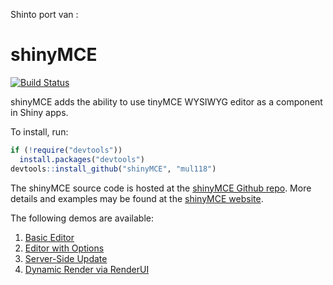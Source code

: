 
Shinto port van :

# shinyMCE

[![Build Status](https://travis-ci.org/mul118/shinyMCE.svg?branch=master)](https://travis-ci.org/mul118/shinyMCE)

shinyMCE adds the ability to use tinyMCE WYSIWYG editor as a component
    in Shiny apps.

To install, run:

```r
if (!require("devtools"))
  install.packages("devtools")
devtools::install_github("shinyMCE", "mul118")
```

The shinyMCE source code is hosted at the [shinyMCE Github repo](https://github.com/mul118/shinyMCE).  More details and examples may be found at the [shinyMCE website](http://mul118.github.io/shinyMCE/).

The following demos are available:

1. [Basic Editor](https://iheart.shinyapps.io/shinyMCE-01-basic/)
2. [Editor with Options](https://iheart.shinyapps.io/shinyMCE-02-options/)
3. [Server-Side Update](https://iheart.shinyapps.io/shinyMCE-03-update/)
4. [Dynamic Render via RenderUI](https://iheart.shinyapps.io/shinyMCE-04-renderUI/)
